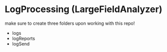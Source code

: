 # LogProcessing (LargeFieldAnalyzer)

make sure to create three folders upon working with this repo! 

- logs
- logReports
- logSend
